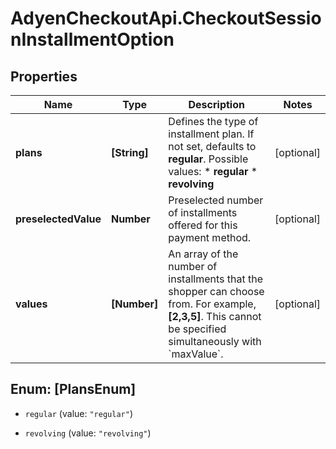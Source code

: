 # AdyenCheckoutApi.CheckoutSessionInstallmentOption

## Properties

Name | Type | Description | Notes
------------ | ------------- | ------------- | -------------
**plans** | **[String]** | Defines the type of installment plan. If not set, defaults to **regular**.  Possible values: * **regular** * **revolving** | [optional] 
**preselectedValue** | **Number** | Preselected number of installments offered for this payment method. | [optional] 
**values** | **[Number]** | An array of the number of installments that the shopper can choose from. For example, **[2,3,5]**. This cannot be specified simultaneously with &#x60;maxValue&#x60;. | [optional] 



## Enum: [PlansEnum]


* `regular` (value: `"regular"`)

* `revolving` (value: `"revolving"`)




